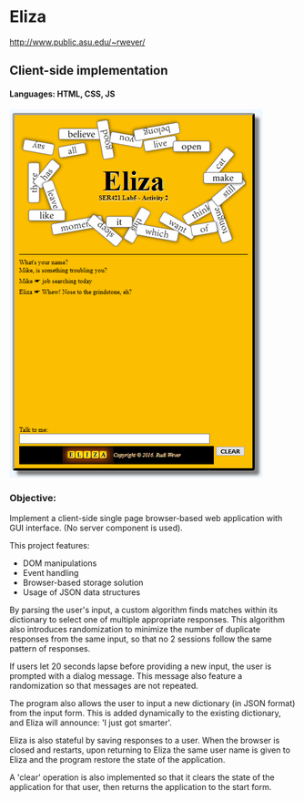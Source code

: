 # Eliza
http://www.public.asu.edu/~rwever/
## Client-side implementation
#### Languages: HTML, CSS, JS

![Eliza screenshot](https://github.com/rwever-projects/Eliza/blob/master/Eliza_Screenshot.png)

### Objective:
Implement a client-side single page browser-based web application with GUI interface.  (No server component is used).

This project features:
- DOM manipulations
- Event handling
- Browser-based storage solution
- Usage of JSON data structures

By parsing the user's input, a custom algorithm finds matches within its dictionary to select one of multiple appropriate responses.  This algorithm also introduces randomization to minimize the number of duplicate responses from the same input, so that no 2 sessions follow the same pattern of responses.

If users let 20 seconds lapse before providing a new input, the user is prompted with a dialog message.  This message also feature a randomization so that messages are not repeated.

The program also allows the user to input a new dictionary (in JSON format) from the input form.  This is added dynamically to the existing dictionary, and Eliza will announce: 'I just got smarter'.

Eliza is also stateful by saving responses to a user.  When the browser is closed and restarts, upon returning to Eliza the same user name is given to Eliza and the program restore the state of the application.

A 'clear' operation is also implemented so that it clears the state of the application for that user, then returns the application to the start form.
